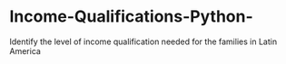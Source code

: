 # Income-Qualifications-Python-
Identify the level of income qualification needed for the families in Latin America
